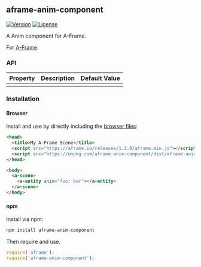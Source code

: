 ## aframe-anim-component

[![Version](http://img.shields.io/npm/v/aframe-anim-component.svg?style=flat-square)](https://npmjs.org/package/aframe-anim-component)
[![License](http://img.shields.io/npm/l/aframe-anim-component.svg?style=flat-square)](https://npmjs.org/package/aframe-anim-component)

A Anim component for A-Frame.

For [A-Frame](https://aframe.io).

### API

| Property | Description | Default Value |
| -------- | ----------- | ------------- |
|          |             |               |

### Installation

#### Browser

Install and use by directly including the [browser files](dist):

```html
<head>
  <title>My A-Frame Scene</title>
  <script src="https://aframe.io/releases/1.3.0/aframe.min.js"></script>
  <script src="https://unpkg.com/aframe-anim-component/dist/aframe-anim-component.min.js"></script>
</head>

<body>
  <a-scene>
    <a-entity anim="foo: bar"></a-entity>
  </a-scene>
</body>
```

#### npm

Install via npm:

```bash
npm install aframe-anim-component
```

Then require and use.

```js
require('aframe');
require('aframe-anim-component');
```
